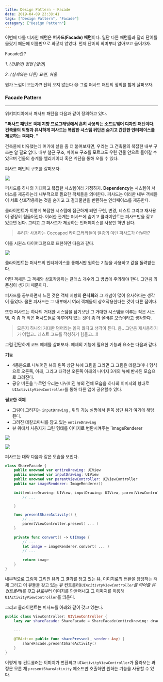 ```yaml
---
title: Design Pattern - Facade
date: 2019-04-09 23:38:41
tags: ["Design Pattern", "Facade"]
category: ["Design Pattern"]
---
```


이번에 다룰 디자인 패턴은 **퍼사드(Facade) 패턴**이다. 일단 다른 패턴들과 달리 단어를 몰랐기 때문에 이름만으로 와닿지 않았다. 먼저 단어의 의미부터 알아보고 들어가자.

Facade란?

*1. (건물의) 정면 [앞면]*

*2. (실제와는 다른) 표면, 허울*

뭔가 느낌이 오는가?! 전혀 오지 않는다 😅 그럼 퍼사드 패턴의 정의를 함께 살펴보자.



### Facade Pattern

---

위키피디아에서 퍼사드 패턴을 다음과 같이 정의하고 있다. 

**"퍼사드 패턴은 객체 지향 프로그래밍에서 흔히 사용되는 소프트웨어 디자인 패턴이다. 건축물의 외형과 유사하게 퍼사드는 복잡한 시스템 뒤단은 숨기고 간단한 인터페이스를 제공하는 객체다. "**

건축물에 비유했는데 여기에 살을 좀 더 붙여보자면, 우리는 그 건축물의 복잡한 내부 구조는 알 필요 없다. 내부 철근 구조, 파이프 구조를 모르고도 우린 건물 안으로 들어갈 수 있으며 건물의 층계를 엘리베이터 혹은 계단을 통해 오를 수 있다.

퍼사드 패턴의 구조를 살펴보자. 

![](https://ehdrjsdlzzzz.github.io/2019/04/09/Design-Pattern-Facade/facade.png)



퍼사드를 하나의 거대하고 복잡한 시스템이라 가정하자. **Dependency**는 시스템이 서비스를 제공하는데 내부적으로 필요한 객체들을 의미한다. 퍼사드는 이러한 내부 객체들이 서로 상호작용하는 것을 숨기고 그 결과물만을 반환하는 인터페이스를 제공한다. 

클라이언트가 이렇게 복잡한 시스템에 접근하게 되면 구현, 변경, 테스트 그리고 재사용이 굉장히 힘들어진다. 이러한 관계는 퍼사드에 숨기고 클라이언트는 퍼사드만을 갖고 있으면 된다. 그리고 그 퍼사드가 제공하는 인터페이스를 사용만 하면 된다.

> 우리가 사용하는 Cocoapod 라이프러리들이 일종의 이런 퍼사드가 아닐까?

이를 시퀀스 다이어그램으로 표현하면 다음과 같다. 

![](http://java.dzone.com/sites/all/files/facade_seq.PNG)

클라이언트는 퍼사드의 인터페이스를 통해서만 원하는 기능을 사용하고 값을 돌려받는다.

어떤 객체든 그 객체와 상호작용하는 클래스 개수와 그 방법에 주의해야 한다. 그만큼 의존성이 생기기 때문이다. 

퍼사드를 공부하면서 느낀 것은 객체 지향의 **은닉화**와 그 개념이 많이 유사하다는 생각이 들었다. 물론 퍼사드는 그 내부에서 여러 객체들이 상호작용한다는 것이 다른 점이다. 

또한 퍼사드는 하나의 거대한 시스템을 담기보단 그 거대한 시스템을 이루는 작은 시스템, 즉 좀 더 작은 퍼사드들로 이루어져 있는 것이 좀 더 올바른 모습이라고 생각한다.

> 모든지 하나의 거대한 덩어리는 옳지 않다고 생각이 든다. 음.. 그만큼 재사용하기가 어렵고.. 테스트 코드를 작성하기 힘들고…!! 

그럼 간단하게 코드 예제를 살펴보자. 예제의 기능에 필요한 기능과 요소는 다음과 같다.

**기능**

- 4등분으로 나뉘어진 뷰의 왼쪽 상단 뷰에 그림을 그리면 그 그림은 데칼코마니 형식으로 오른쪽, 아래, 그리고 대각선 오른쪽 아래의 나머지 3개의 뷰에 반사된 모습으로 그려진다.  
- 공유 버튼을 누르면 우리는 나뉘어진 뷰의 전체 모습을 하나의 이미지의 형태로 `UIActivityViewController`를 통해 다른 앱에 공유할수 있다. 

**필요한 객체**

- 그림이 그려지는 `inputDrawing` , 위의 기능 설명에서 왼쪽 상단 뷰가 여기에 해당된다. 
- 그려진 데칼코마니를 담고 있는 `entireDrawing`
- 뷰 위에서 사용자가 그린 형태를 이미지로 변환시켜주는 `imageRenderer



![](https://ehdrjsdlzzzz.github.io/2019/04/09/Design-Pattern-Facade/draw.png)

![](https://ehdrjsdlzzzz.github.io/2019/04/09/Design-Pattern-Facade/share2.png)

퍼사드는 대략 다음과 같은 모습을 보인다.

```swift
class ShareFacade {
    public unowned var entireDrawing: UIView
    public unowned var inputDrawing: UIView
    public unowned var parentViewController: UIViewController
    public var imageRenderer: ImageRenderer()
    
    init(entireDrawing: UIView, inputDrawing: UIView, parentViewController: UIViewController) { 
    	// ...

    }

    func presentShareActivity() { 
        // ...
        parentViewController.present( ... )
    }
    
    private func convert() -> UIImage { 
        // ...
        let image = imageRenderer.convert( ... )
        // ...
        
        return image
    }
}
```

내부적으로 그림이 그려진 뷰와 그 결과를 담고 있는 뷰, 이미지로의 변환을 담당하는 객체 그리고 이 뷰들을 갖고 있는 뷰 컨트롤러(*`UIAcitivtyViewController`를 띄어줄 뷰 컨트롤러*)를 갖고 뷰로부터 이미지를 만들어내고 그 이미지를 이용해 `UIActivityViewController`를 띄운다.

그리고 클라이언트는 퍼사드를 아래와 같이 갖고 있는다. 

```swift
public class ViewController: UIViewController {
    lazy var shareFacade: ShareFacade = ShareFacade(entireDrawing: drawViewContainer, inputDrawing: inputDrawView, parentViewController: self)
    
    ...
    
	@IBAction public func sharePressed(_ sender: Any) {
		shareFacade.presentShareActivity()
	}
}
```

이렇게 뷰 컨트롤러는 이미지가 변환되고 `UIActivityViewController`가 올라오는 과정은 모른 채 `presentShareActivity` 메소드만 호출하면 원하는 기능을 사용할 수 있다.